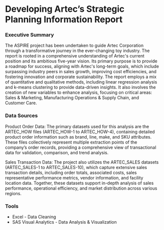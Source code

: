 # Developing Artec’s Strategic Planning Information Report

### Executive Summary

The ASPIRE project has been undertaken to guide Artec Corporation through a transformative journey in the ever-changing toy industry. The report is rooted in a comprehensive understanding of Artec's current position and its ambitious five-year vision. Its primary purpose is to provide a roadmap for success, aligning with Artec's long-term goals, which include surpassing industry peers in sales growth, improving cost efficiencies, and fostering innovation and corporate sustainability.
The report employs a mix of quantitative and qualitative methods, including linear regression analysis and k-means clustering to provide data-driven insights. It also involves the creation of new variables to enhance analysis, focusing on critical areas: Sales & Marketing, Manufacturing Operations & Supply Chain, and Customer Care.

### Data Sources

Product Order Data: The primary datasets used for this analysis are the ARTEC_HOW files (ARTEC_HOW-1 to ARTEC_HOW-4), containing detailed product order information such as brand, line, make, and SKU attributes. These files collectively represent multiple extraction points of the company’s order records, providing a comprehensive view of transactional data for validation, comparison, and trend analysis.

Sales Transaction Data: The project also utilizes the ARTEC_SALES datasets (ARTEC_SALES-1 to ARTEC_SALES-10), which capture extensive sales transaction details, including order totals, associated costs, sales representative performance metrics, vendor information, and facility location data. Together, these datasets support in-depth analysis of sales performance, operational efficiency, and market distribution across various regions.

### Tools

- Excel - Data Cleaning
- SAS Visual Analytics - Data Analysis & Visualization
